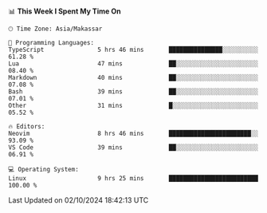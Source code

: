<!--START_SECTION:waka-->
📊 **This Week I Spent My Time On** 

```text
🕑︎ Time Zone: Asia/Makassar

💬 Programming Languages: 
TypeScript               5 hrs 46 mins       ███████████████░░░░░░░░░░   61.28 % 
Lua                      47 mins             ██░░░░░░░░░░░░░░░░░░░░░░░   08.40 % 
Markdown                 40 mins             ██░░░░░░░░░░░░░░░░░░░░░░░   07.08 % 
Bash                     39 mins             ██░░░░░░░░░░░░░░░░░░░░░░░   07.01 % 
Other                    31 mins             █░░░░░░░░░░░░░░░░░░░░░░░░   05.52 % 

🔥 Editors: 
Neovim                   8 hrs 46 mins       ███████████████████████░░   93.09 % 
VS Code                  39 mins             ██░░░░░░░░░░░░░░░░░░░░░░░   06.91 % 

💻 Operating System: 
Linux                    9 hrs 25 mins       █████████████████████████   100.00 % 
```


 Last Updated on 02/10/2024 18:42:13 UTC
<!--END_SECTION:waka-->
